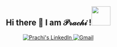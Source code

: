 <div align="center">
  <h2>  Hi there 👋 I am 𝒫𝓇𝒶𝒸𝒽𝒾 !<img src="https://media.giphy.com/media/mGcNjsfWAjY5AEZNw6/giphy.gif" width="50"> </h2>
    <a href="https://www.linkedin.com/in/prachi-poddar-597814190/" target="_blank"><img alt="Prachi's LinkedIn" 
                src="https://img.shields.io/badge/-Linkedin-0A66C2?style=flat-square&logo=Linkedin&logoColor=white">
    <a href="mailto:prachi99poddar@gmail.com" target="_blank"><img alt="Gmail" 
                src="https://img.shields.io/badge/-Gmail-EA4335?style=flat-square&logo=Gmail&logoColor=white">
</div>








